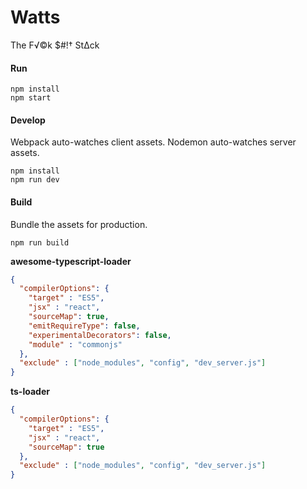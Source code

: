 # Watts
The F√©k $#!† St∆ck

#### Run

```
npm install
npm start
```

#### Develop

Webpack auto-watches client assets.
Nodemon auto-watches server assets.

```
npm install
npm run dev
```

#### Build

Bundle the assets for production.

```
npm run build
```


**awesome-typescript-loader**
```json
{
  "compilerOptions": {
    "target" : "ES5",
    "jsx" : "react",
    "sourceMap": true,
    "emitRequireType": false,
    "experimentalDecorators": false,
    "module" : "commonjs"
  },
  "exclude" : ["node_modules", "config", "dev_server.js"]
}
```

**ts-loader**
```json
{
  "compilerOptions": {
    "target" : "ES5",
    "jsx" : "react",
    "sourceMap": true
  },
  "exclude" : ["node_modules", "config", "dev_server.js"]
}
```